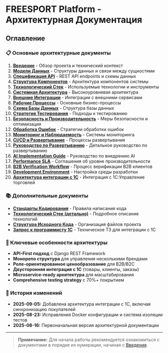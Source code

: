 # FREESPORT Platform - Архитектурная Документация

## Оглавление

### 📋 Основные архитектурные документы

1. **[Введение](architecture/01-introduction.md)** - Обзор проекта и технический контекст
2. **[Модели Данных](architecture/02-data-models.md)** - Структуры данных и связи между сущностями
3. **[Спецификация API](architecture/03-api-specification.md)** - REST API endpoints и схемы данных
4. **[Структура Компонентов](architecture/04-component-structure.md)** - Архитектура компонентов системы
5. **[Технологический Стек](architecture/05-tech-stack.md)** - Используемые технологии и инструменты
6. **[Системная Архитектура](architecture/06-system-architecture.md)** - Высокоуровневая архитектура
7. **[Внешние Интеграции](architecture/07-external-integrations.md)** - Интеграции с внешними сервисами
8. **[Рабочие Процессы](architecture/08-workflows.md)** - Основные бизнес-процессы
9. **[Схема Базы Данных](architecture/09-database-schema.md)** - Структура базы данных
10. **[Стратегия Тестирования](architecture/10-testing-strategy.md)** - Подходы к тестированию
11. **[Безопасность и Производительность](architecture/11-security-performance.md)** - Меры безопасности и оптимизация
12. **[Обработка Ошибок](architecture/12-error-handling.md)** - Стратегии обработки ошибок
13. **[Мониторинг и Наблюдаемость](architecture/13-monitoring.md)** - Системы мониторинга
14. **[CI/CD и Развертывание](architecture/14-cicd-deployment.md)** - Процессы развертывания
15. **[Руководство по Развертыванию](architecture/15-deployment-guide.md)** - Детальное руководство по развертыванию
16. **[AI Implementation Guide](architecture/16-ai-implementation-guide.md)** - Руководство по внедрению AI
17. **[Performance SLA](architecture/17-performance-sla.md)** - Соглашения об уровне производительности
18. **[B2B Verification Workflow](architecture/18-b2b-verification-workflow.md)** - Процесс верификации B2B клиентов
19. **[Development Environment](architecture/19-development-environment.md)** - Настройка среды разработки
20. **[Архитектура интеграции с 1С](architecture/20-1c-integration.md)** - Интеграция с 1С:Управление торговлей

### 📚 Дополнительные документы

- **[Стандарты Кодирования](architecture/coding-standards.md)** - Правила написания кода
- **[Технологический Стек (детально)](architecture/tech-stack.md)** - Подробное описание технологий
- **[Структура Исходного Кода](architecture/source-tree.md)** - Организация файлов проекта
- **[Запрос к программисту 1С](architecture/request-to-1c-developer.md)** - Техническое ТЗ для интеграции с 1С

### 🎯 Ключевые особенности архитектуры

- **API-First подход** с Django REST Framework
- **Монорепо структура** для управления несколькими брендами
- **Роле-ориентированное ценообразование** для B2B/B2C
- **Двусторонняя интеграция с 1С** (товары, клиенты, заказы)
- **Microservice-ready архитектура** для масштабирования
- **Comprehensive testing strategy** с 70%+ покрытием

### 📅 История изменений

- **2025-09-05:** Добавлена архитектура интеграции с 1С, включая синхронизацию покупателей
- **2025-08-23:** Исправления Docker конфигурации и система изоляции тестов
- **2025-08-16:** Первоначальная версия архитектурной документации

---

> **Примечание:** Для начала работы рекомендуется ознакомиться с документами в порядке их нумерации, начиная с [Введения](architecture/01-introduction.md).
